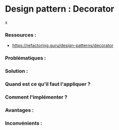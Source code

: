 # Design pattern : Decorator

x

### Ressources :

- https://refactoring.guru/design-patterns/decorator

### Problématiques :



### Solution :



### Quand est ce qu'il faut l'appliquer ?



### Comment l'implémenter ?



### Avantages :



### Inconvénients :

